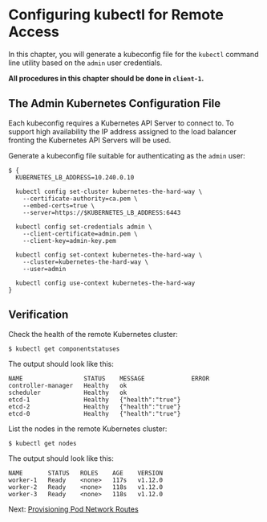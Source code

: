# Configuring kubectl for Remote Access

In this chapter, you will generate a kubeconfig file for the `kubectl` command line utility based on the `admin` user credentials.

**All procedures in this chapter should be done in `client-1`.**


## The Admin Kubernetes Configuration File

Each kubeconfig requires a Kubernetes API Server to connect to. To support high availability the IP address assigned to the load balancer fronting the Kubernetes API Servers will be used.

Generate a kubeconfig file suitable for authenticating as the `admin` user:

```
$ {
  KUBERNETES_LB_ADDRESS=10.240.0.10

  kubectl config set-cluster kubernetes-the-hard-way \
    --certificate-authority=ca.pem \
    --embed-certs=true \
    --server=https://$KUBERNETES_LB_ADDRESS:6443

  kubectl config set-credentials admin \
    --client-certificate=admin.pem \
    --client-key=admin-key.pem

  kubectl config set-context kubernetes-the-hard-way \
    --cluster=kubernetes-the-hard-way \
    --user=admin

  kubectl config use-context kubernetes-the-hard-way
}
```


## Verification

Check the health of the remote Kubernetes cluster:

```
$ kubectl get componentstatuses
```

The output should look like this:

```
NAME                 STATUS    MESSAGE             ERROR
controller-manager   Healthy   ok
scheduler            Healthy   ok
etcd-1               Healthy   {"health":"true"}
etcd-2               Healthy   {"health":"true"}
etcd-0               Healthy   {"health":"true"}
```

List the nodes in the remote Kubernetes cluster:

```
$ kubectl get nodes
```

The output should look like this:

```
NAME       STATUS   ROLES    AGE    VERSION
worker-1   Ready    <none>   117s   v1.12.0
worker-2   Ready    <none>   118s   v1.12.0
worker-3   Ready    <none>   118s   v1.12.0
```

Next: [Provisioning Pod Network Routes](11-pod-network-routes.md)
